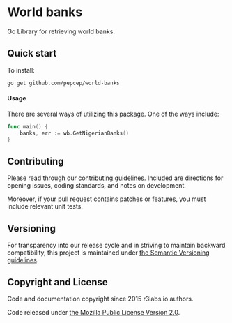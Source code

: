 # World banks

Go Library for retrieving world banks.

## Quick start

To install:

```
go get github.com/pepcep/world-banks
```

#### Usage

There are several ways of utilizing this package. One of the ways include:

```go
func main() {
	banks, err := wb.GetNigerianBanks()
}
```

## Contributing

Please read through our
[contributing guidelines](CONTRIBUTING.md).
Included are directions for opening issues, coding standards, and notes on
development.

Moreover, if your pull request contains patches or features, you must include
relevant unit tests.

## Versioning

For transparency into our release cycle and in striving to maintain backward
compatibility, this project is maintained under [the Semantic Versioning guidelines](http://semver.org/).

## Copyright and License

Code and documentation copyright since 2015 r3labs.io authors.

Code released under
[the Mozilla Public License Version 2.0](LICENSE).
